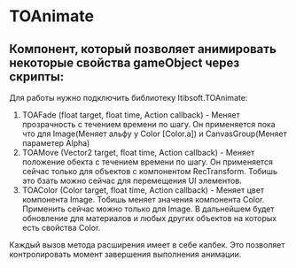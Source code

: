 # TOAnimate
Компонент, который позволяет анимировать некоторые свойства gameObject через скрипты:
-
Для работы нужно подключить библиотеку Itibsoft.TOAnimate:

1. TOAFade (float target, float time, Action callback) - Меняет прозрачность с течением времени по шагу. 
Он применяется пока что для Image(Меняет альфу у Color [Color.a]) и CanvasGroup(Меняет параметер Alpha)
2. TOAMove (Vector2 target, float time, Action callback) - Меняет положение обекта с течением времени по шагу.
Он применяется сейчас только для объектов с компонентом RecTransform. Тобишь это бзать можно сейчас для перемещения UI элементов.
3. TOAColor (Color target, float time, Action callback) - Меняет цвет компонента Image. Тобишь меняет значения компонента Color.
Применить сейчас можно только для Image. В дальнейшем будет обновление для материалов и любых других объектов на которых есть свойства Color.


Каждый вызов метода расширения имеет в себе калбек. Это позволяет контролировать момент завершения выполнения анимации.
